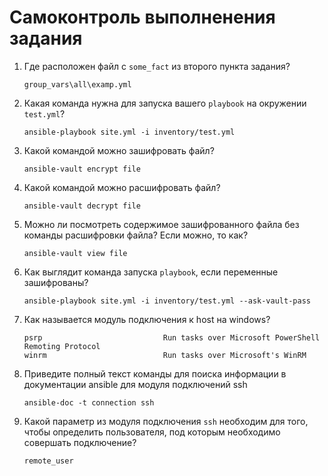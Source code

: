 # Самоконтроль выполненения задания

1. Где расположен файл с `some_fact` из второго пункта задания?

   ```
   group_vars\all\examp.yml

2. Какая команда нужна для запуска вашего `playbook` на окружении `test.yml`?

   ```
   ansible-playbook site.yml -i inventory/test.yml

3. Какой командой можно зашифровать файл?

   ```
   ansible-vault encrypt file

4. Какой командой можно расшифровать файл?

   ```
   ansible-vault decrypt file

5. Можно ли посмотреть содержимое зашифрованного файла без команды расшифровки файла? Если можно, то как?

   ```
   ansible-vault view file

6. Как выглядит команда запуска `playbook`, если переменные зашифрованы?

   ```
   ansible-playbook site.yml -i inventory/test.yml --ask-vault-pass

7. Как называется модуль подключения к host на windows?

   ```
   psrp                           Run tasks over Microsoft PowerShell Remoting Protocol
   winrm                          Run tasks over Microsoft's WinRM

8. Приведите полный текст команды для поиска информации в документации ansible для модуля подключений ssh

   ```
   ansible-doc -t connection ssh

9. Какой параметр из модуля подключения `ssh` необходим для того, чтобы определить пользователя, под которым необходимо совершать подключение?

   ```
   remote_user
